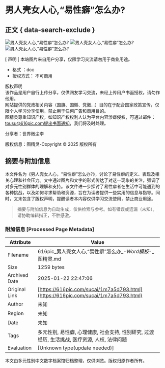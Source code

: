 # 男人壳女人心,“易性癖”怎么办?

## 正文 { data-search-exclude }


![男人壳女人心,“易性癖”怎么办?](https://pic.616pic.com/word_preview/00/47/13/pkhZOZIL9Q62904796501ba.jpg-0.jpg!/fw/800/quality/90/unsharp/true/compress/true?) 
![男人壳女人心,“易性癖”怎么办?](https://pic.616pic.com/word_preview/00/47/13/pkhZOZIL9Q62904796501ba.jpg-1.jpg!/fw/800/quality/90/unsharp/true/compress/true?) 
![男人壳女人心,“易性癖”怎么办?](http://static.616pic.com/img/load.png)

\[ 声明 \] 本站图片来自用户分享，仅限学习交流请勿用于商业用途。

- 格式 ：doc  
- 授权方式： 不可商用 

版权声明  
该作品是用户自行上传分享，仅供网友学习交流，未经上传用户书面授权，请勿作他用。  
网站提供的党政相关内容（国旗、国徽、党徽...）目的在于配合国家政策宣传，仅限个人学习分享使用，禁止用于任何广告和商用目的。  
图精灵尊重知识产权，如知识产权权利人认为平台内容涉嫌侵权，可通过邮件：tousu@616pic.com提出书面通知，我们将及时处理。

分享者：世界微尘李 

版权信息：图精灵-Copyright © 2025 版权所有
<!-- tcd_original_link https://616pic.com/sucai/1m7a5d793.html -->


## 摘要与附加信息

<!-- tcd_abstract -->
本文件名为《男人壳女人心，“易性癖”怎么办?》，讨论了易性癖的定义、表现及相关心理和社会压力。文中通过图片和文字的形式传达了对这一现象的关注，强调了对多元性别群体的理解和支持。该文件进一步探讨了易性癖者在生活中可能遇到的各种挑战，以及如何寻求帮助和资源，旨在为读者提供一些实用的信息与指导。同时，文末包含了版权声明，提醒读者本内容仅供学习交流使用，禁止商业用途。
<!-- tcd_abstract_end -->

> 摘要与附加信息为自动生成，仅供检索与参考。如有错误或遗漏（未知），请协助编辑指正，不胜感激。

### 附加信息 [Processed Page Metadata]

| Attribute       | Value                                  |
|-----------------|----------------------------------------|
| Filename        | 616pic_男人壳女人心,“易性癖”怎么办_-_Word模板_-_图精灵.md                             |
| Size            | 1259 bytes                           |
| Archived Date   | 2025-01-22 22:47:06                             |
| Original Link   | [https://616pic.com/sucai/1m7a5d793.html](https://616pic.com/sucai/1m7a5d793.html)                       |
| Author          | 未知                               |
| Region          | 未知                               |
| Date            | 未知                                 |
| Tags            | 多元性别, 易性癖, 心理健康, 社会支持, 性别研究, 过渡经历, 生活挑战, 医疗资源, 人权, 法律问题                                 |
| Evaluation            | [Unknown type(update needed)]                                 |
<!-- tcd_table_end -->

本文由多元性别中文数字档案馆归档整理，仅供浏览。版权归原作者所有。
